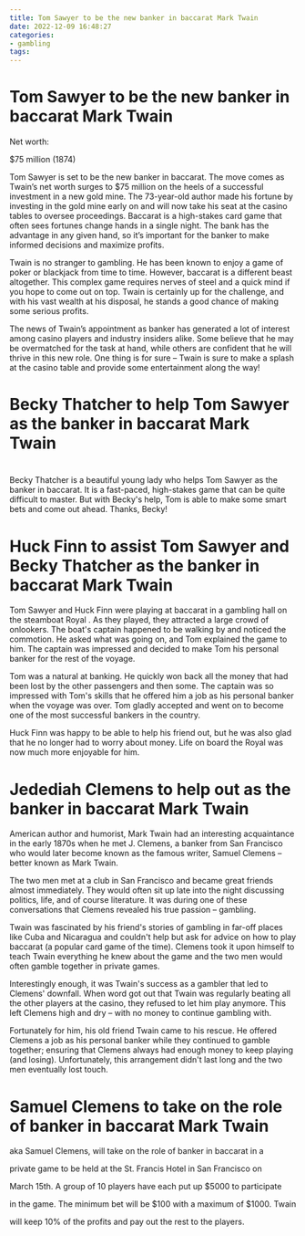```yaml
---
title: Tom Sawyer to be the new banker in baccarat Mark Twain
date: 2022-12-09 16:48:27
categories:
- gambling
tags:
---
```



#  Tom Sawyer to be the new banker in baccarat Mark Twain
Net worth:

$75 million (1874)

Tom Sawyer is set to be the new banker in baccarat. The move comes as Twain’s net worth surges to $75 million on the heels of a successful investment in a new gold mine. The 73-year-old author made his fortune by investing in the gold mine early on and will now take his seat at the casino tables to oversee proceedings. Baccarat is a high-stakes card game that often sees fortunes change hands in a single night. The bank has the advantage in any given hand, so it’s important for the banker to make informed decisions and maximize profits.

 Twain is no stranger to gambling. He has been known to enjoy a game of poker or blackjack from time to time. However, baccarat is a different beast altogether. This complex game requires nerves of steel and a quick mind if you hope to come out on top. Twain is certainly up for the challenge, and with his vast wealth at his disposal, he stands a good chance of making some serious profits.

The news of Twain’s appointment as banker has generated a lot of interest among casino players and industry insiders alike. Some believe that he may be overmatched for the task at hand, while others are confident that he will thrive in this new role. One thing is for sure – Twain is sure to make a splash at the casino table and provide some entertainment along the way!

#  Becky Thatcher to help Tom Sawyer as the banker in baccarat Mark Twain

#

Becky Thatcher is a beautiful young lady who helps Tom Sawyer as the banker in baccarat. It is a fast-paced, high-stakes game that can be quite difficult to master. But with Becky's help, Tom is able to make some smart bets and come out ahead. Thanks, Becky!

#  Huck Finn to assist Tom Sawyer and Becky Thatcher as the banker in baccarat Mark Twain

Tom Sawyer and Huck Finn were playing at baccarat in a gambling hall on the steamboat Royal
. As they played, they attracted a large crowd of onlookers. The boat's captain happened to be walking by and noticed the commotion. He asked what was going on, and Tom explained the game to him. The captain was impressed and decided to make Tom his personal banker for the rest of the voyage.

Tom was a natural at banking. He quickly won back all the money that had been lost by the other passengers and then some. The captain was so impressed with Tom's skills that he offered him a job as his personal banker when the voyage was over. Tom gladly accepted and went on to become one of the most successful bankers in the country.

Huck Finn was happy to be able to help his friend out, but he was also glad that he no longer had to worry about money. Life on board the Royal was now much more enjoyable for him.

#  Jedediah Clemens to help out as the banker in baccarat Mark Twain

American author and humorist, Mark Twain had an interesting acquaintance in the early 1870s when he met J. Clemens, a banker from San Francisco who would later become known as the famous writer, Samuel Clemens – better known as Mark Twain.

The two men met at a club in San Francisco and became great friends almost immediately. They would often sit up late into the night discussing politics, life, and of course literature. It was during one of these conversations that Clemens revealed his true passion – gambling.

Twain was fascinated by his friend's stories of gambling in far-off places like Cuba and Nicaragua and couldn't help but ask for advice on how to play baccarat (a popular card game of the time). Clemens took it upon himself to teach Twain everything he knew about the game and the two men would often gamble together in private games.

Interestingly enough, it was Twain's success as a gambler that led to Clemens' downfall. When word got out that Twain was regularly beating all the other players at the casino, they refused to let him play anymore. This left Clemens high and dry – with no money to continue gambling with.

Fortunately for him, his old friend Twain came to his rescue. He offered Clemens a job as his personal banker while they continued to gamble together; ensuring that Clemens always had enough money to keep playing (and losing). Unfortunately, this arrangement didn't last long and the two men eventually lost touch.

#  Samuel Clemens to take on the role of banker in baccarat Mark Twain

aka Samuel Clemens, will take on the role of banker in baccarat in a

private game to be held at the St. Francis Hotel in San Francisco on

March 15th. A group of 10 players have each put up $5000 to participate

in the game. The minimum bet will be $100 with a maximum of $1000. Twain

will keep 10% of the profits and pay out the rest to the players.